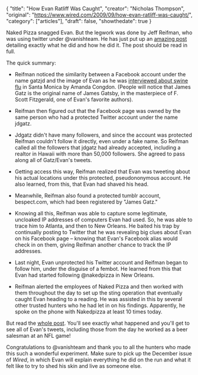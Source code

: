 {
  "title": "How Evan Ratliff Was Caught",
  "creator": "Nicholas Thompson",
  "original": "https://www.wired.com/2009/09/how-evan-ratliff-was-caught/",
  "category": ["articles"],
  "draft": false,
  "showthedate": true
}

Naked Pizza snagged Evan. But the legwork was done by Jeff Reifman, who was using twitter under @vanishteam. He has just put up an [amazing post](http://blog.newscloud.com/2009/09/how-we-caught-evan-ratliff.html) detailing exactly what he did and how he did it. The post should be read in full.

The quick summary:
* Reifman noticed the similarity between a Facebook account under the name gatzjd and the image of Evan as he was [interviewed about swine flu](https://www.wired.com/vanish/2009/09/evan-ratliff-not-worried-about-swine-flu/) in Santa Monica by Amanda Congdon. (People will notice that James Gatz is the original name of James Gatsby, in the masterpiece of F. Scott Fitzgerald, one of Evan's favorite authors).

* Reifman then figured out that the Facebook page was owned by the same person who had a protected Twitter account under the name jdgatz.

* Jdgatz didn't have many followers, and since the account was protected Reifman couldn't follow it directly, even under a fake name. So Reifman called all the followers that jdgatz had already accepted, including a realtor in Hawaii with more than 50,000 followers. She agreed to pass along all of Gatz/Evan's tweets.

* Getting access this way, Reifman realized that Evan was tweeting about his actual locations under this protected, pseudononymous account. He also learned, from this, that Evan had shaved his head.

* Meanwhile, Reifman also found a protected tumblr account, bespect.com, which had been registered by "James Gatz."

* Knowing all this, Reifman was able to capture some legitimate, uncloaked IP addresses of computers Evan had used. So, he was able to trace him to Atlanta, and then to New Orleans. He baited his trap by continually posting to Twitter that he was revealing big clues about Evan on his Facebook page – knowing that Evan's Facebook alias would check in on them, giving Reifman another chance to track the IP addresses.

* Last night, Evan unprotected his Twitter account and Reifman began to follow him, under the disguise of a fembot. He learned from this that Evan had started following @nakedpizza in New Orleans.

* Reifman alerted the employees of Naked Pizza and then worked with them throughout the day to set up the sting operation that eventually caught Evan heading to a reading. He was assisted in this by several other trusted hunters who he had let in on his findings. Apparently, he spoke on the phone with Nakedpizza at least 10 times today.

But read the [whole post](http://blog.newscloud.com/2009/09/how-we-caught-evan-ratliff.html). You'll see exactly what happened and you'll get to see all of Evan's tweets, including those from the day he worked as a beer salesman at an NFL game!

Congratulations to @vanishteam and thank you to all the hunters who made this such a wonderful experiment. Make sure to pick up the December issue of *Wired*, in which Evan will explain everything he did on the run and what it felt like to try to shed his skin and live as someone else.